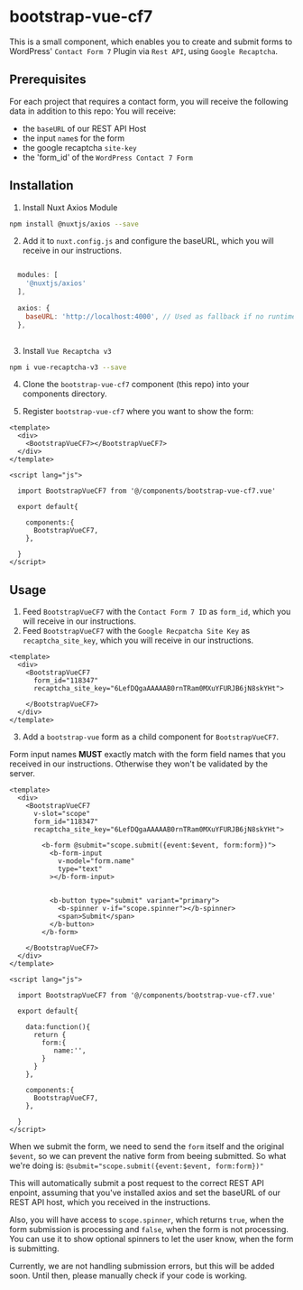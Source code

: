 # bootstrap-vue-cf7

This is a small component, which enables you to create and submit forms to WordPress' `Contact Form 7` Plugin via `Rest API`, using `Google Recaptcha`.

## Prerequisites

For each project that requires a contact form, you will receive the following data in addition to this repo:
You will receive:

- the `baseURL` of our REST API Host
- the input `name`s for the form
- the google recaptcha `site-key`
- the 'form_id' of the `WordPress Contact 7 Form`

## Installation

1. Install Nuxt Axios Module

```bash
npm install @nuxtjs/axios --save
```

2. Add it to `nuxt.config.js` and configure the baseURL, which you will receive in our instructions.

```javascript

  modules: [
    '@nuxtjs/axios'
  ],

  axios: {
    baseURL: 'http://localhost:4000', // Used as fallback if no runtime config is provided
  },
  
```

3. Install `Vue Recaptcha v3`

```bash
npm i vue-recaptcha-v3 --save
```

4. Clone the `bootstrap-vue-cf7` component (this repo) into your components directory.

5. Register `bootstrap-vue-cf7` where you want to show the form:

```vue
<template>
  <div>
    <BootstrapVueCF7></BootstrapVueCF7>
  </div>
</template>

<script lang="js">

  import BootstrapVueCF7 from '@/components/bootstrap-vue-cf7.vue'

  export default{

    components:{
      BootstrapVueCF7,
    },
    
  }
</script>
```

## Usage

1. Feed `BootstrapVueCF7` with the `Contact Form 7 ID` as `form_id`, which you will receive in our instructions.
2. Feed `BootstrapVueCF7` with the `Google Recpatcha Site Key` as `recaptcha_site_key`, which you will receive in our instructions.

```vue
<template>
  <div>
    <BootstrapVueCF7
      form_id="118347"
      recaptcha_site_key="6LefDQgaAAAAAB0rnTRam0MXuYFURJB6jN8skYHt">

    </BootstrapVueCF7>
  </div>
</template>
```

3. Add a `bootstrap-vue` form as a child component for `BootstrapVueCF7`.

Form input names **MUST** exactly match with the form field names that you received in our instructions. Otherwise they won't be validated by the server.

```vue
<template>
  <div>
    <BootstrapVueCF7
      v-slot="scope"
      form_id="118347"
      recaptcha_site_key="6LefDQgaAAAAAB0rnTRam0MXuYFURJB6jN8skYHt">

        <b-form @submit="scope.submit({event:$event, form:form})">
          <b-form-input
            v-model="form.name"
            type="text"
          ></b-form-input>


          <b-button type="submit" variant="primary">
            <b-spinner v-if="scope.spinner"></b-spinner>
            <span>Submit</span>
          </b-button>
        </b-form>

    </BootstrapVueCF7>
  </div>
</template>

<script lang="js">

  import BootstrapVueCF7 from '@/components/bootstrap-vue-cf7.vue'

  export default{
  
    data:function(){
      return {
        form:{
           name:'',
        }
      }
    },

    components:{
      BootstrapVueCF7,
    },
    
  }
</script>
```

When we submit the form, we need to send the `form` itself and the original `$event`, so we can prevent the native form from beeing submitted. So what we're doing is: `@submit="scope.submit({event:$event, form:form})"`

This will automatically submit a post request to the correct REST API enpoint, assuming that you've installed axios and set the baseURL of our REST API host, which you received in the instructions.

Also, you will have access to `scope.spinner`, which returns `true`, when the form submission is processing and `false`, when the form is not processing. You can use it to show optional spinners to let the user know, when the form is submitting.

Currently, we are not handling submission errors, but this will be added soon. Until then, please manually check if your code is working.
